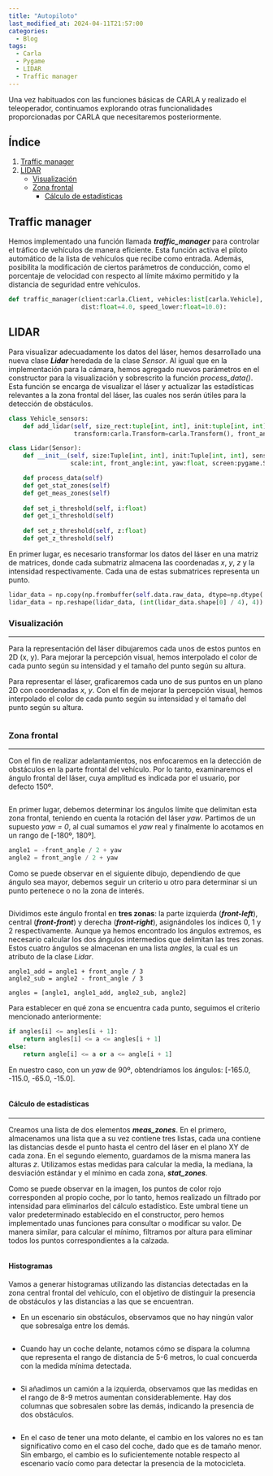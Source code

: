 ```yaml
---
title: "Autopiloto"
last_modified_at: 2024-04-11T21:57:00
categories:
  - Blog
tags:
  - Carla
  - Pygame
  - LIDAR
  - Traffic manager
---
```


Una vez habituados con las funciones básicas de CARLA y realizado el teleoperador, continuamos explorando otras funcionalidades proporcionadas por CARLA que necesitaremos posteriormente.

## Índice
1. [Traffic manager](#traffic-manager)
2. [LIDAR](#lidar)
   - [Visualización](#visualización)
   - [Zona frontal](#zona-frontal)
     - [Cálculo de estadísticas](#cálculo-de-estadísticas)

## Traffic manager

Hemos implementado una función llamada ***traffic_manager*** para controlar el tráfico de vehículos de manera eficiente. Esta función activa el piloto automático de la lista de vehículos que recibe como entrada. Además, posibilita la modificación de ciertos parámetros de conducción, como el porcentaje de velocidad con respecto al límite máximo permitido y la distancia de seguridad entre vehículos.
```python
def traffic_manager(client:carla.Client, vehicles:list[carla.Vehicle], port:int=5000, 
                    dist:float=4.0, speed_lower:float=10.0):
```

## LIDAR

Para visualizar adecuadamente los datos del láser, hemos desarrollado una nueva clase ***Lidar*** heredada de la clase *Sensor*. Al igual que en la implementación para la cámara, hemos agregado nuevos parámetros en el constructor para la visualización y sobrescrito la función *process_data()*. Esta función se encarga de visualizar el láser y actualizar las estadísticas relevantes a la zona frontal del láser, las cuales nos serán útiles para la detección de obstáculos.

```python
class Vehicle_sensors:
    def add_lidar(self, size_rect:tuple[int, int], init:tuple[int, int]=(0, 0), scale_lidar:int=25,
                  transform:carla.Transform=carla.Transform(), front_angle:int=150):

class Lidar(Sensor): 
    def __init__(self, size:Tuple[int, int], init:Tuple[int, int], sensor:carla.Sensor,
                 scale:int, front_angle:int, yaw:float, screen:pygame.Surface)

    def process_data(self)
    def get_stat_zones(self)
    def get_meas_zones(self)
    
    def set_i_threshold(self, i:float)
    def get_i_threshold(self)
    
    def set_z_threshold(self, z:float)
    def get_z_threshold(self)
```

En primer lugar, es necesario transformar los datos del láser en una matriz de matrices, donde cada submatriz almacena las coordenadas *x*, *y*, *z* y la intensidad respectivamente. Cada una de estas submatrices representa un punto.
```python
lidar_data = np.copy(np.frombuffer(self.data.raw_data, dtype=np.dtype('f4')))
lidar_data = np.reshape(lidar_data, (int(lidar_data.shape[0] / 4), 4))
```

### Visualización
---

Para la representación del láser dibujaremos cada unos de estos puntos en 2D (x, y). Para mejorar la percepción visual, hemos interpolado el color de cada punto según su intensidad y el tamaño del punto según su altura.

Para representar el láser, graficaremos cada uno de sus puntos en un plano 2D con coordenadas *x*, *y*. Con el fin de mejorar la percepción visual, hemos interpolado el color de cada punto según su intensidad y el tamaño del punto según su altura.
<figure class="align-center" style="max-width: 100%">
  <img src="{{ site.url }}{{ site.baseurl }}/images/autopilot/interpolate.png" alt="">
</figure>

### Zona frontal
---

Con el fin de realizar adelantamientos, nos enfocaremos en la detección de obstáculos en la parte frontal del vehículo. Por lo tanto, examinaremos el ángulo frontal del láser, cuya amplitud es indicada por el usuario, por defecto 150º.
<figure class="align-center" style="max-width: 100%">
  <img src="{{ site.url }}{{ site.baseurl }}/images/autopilot/front_angle.png" alt="">
</figure>

En primer lugar, debemos determinar los ángulos límite que delimitan esta zona frontal, teniendo en cuenta la rotación del láser *yaw*. Partimos de un supuesto *yaw = 0*, al cual sumamos el *yaw* real y finalmente lo acotamos en un rango de [-180º, 180º].
```python
angle1 = -front_angle / 2 + yaw
angle2 = front_angle / 2 + yaw
```

Como se puede observar en el siguiente dibujo, dependiendo de que ángulo sea mayor, debemos seguir un criterio u otro para determinar si un punto pertenece o no la zona de interés. 
<figure class="align-center" style="max-width: 100%">
  <img src="{{ site.url }}{{ site.baseurl }}/images/autopilot/draw_angles.jpg" alt="">
</figure>

Dividimos este ángulo frontal en **tres zonas**: la parte izquierda (***front-left***), central (***front-front***) y derecha (***front-right***), asignándoles los índices 0, 1 y 2 respectivamente. Aunque ya hemos encontrado los ángulos extremos, es necesario calcular los dos ángulos intermedios que delimitan las tres zonas. Estos cuatro ángulos se almacenan en una lista *angles*, la cual es un atributo de la clase *Lidar*. 
```
angle1_add = angle1 + front_angle / 3
angle2_sub = angle2 - front_angle / 3

angles = [angle1, angle1_add, angle2_sub, angle2]
```
Para establecer en qué zona se encuentra cada punto, seguimos el criterio mencionado anteriormente:
```python
if angles[i] <= angles[i + 1]:
    return angles[i] <= a <= angles[i + 1]
else:
    return angle[i] <= a or a <= angle[i + 1]
```

En nuestro caso, con un *yaw* de 90º, obtendríamos los ángulos: [-165.0, -115.0, -65.0, -15.0].
<figure class="align-center" style="max-width: 100%">
  <img src="{{ site.url }}{{ site.baseurl }}/images/autopilot/three_zones.png" alt="">
</figure>

#### Cálculo de estadísticas
---

Creamos una lista de dos elementos ***meas_zones***. En el primero, almacenamos una lista que a su vez contiene tres listas, cada una contiene las distancias desde el punto hasta el centro del láser en el plano XY de cada zona. En el segundo elemento, guardamos de la misma manera las alturas *z*. Utilizamos estas medidas para calcular la media, la mediana, la desviación estándar y el mínimo en cada zona, ***stat_zones***.

Como se puede observar en la imagen, los puntos de color rojo corresponden al propio coche, por lo tanto, hemos realizado un filtrado por intensidad para eliminarlos del cálculo estadístico. Este umbral tiene un valor predeterminado establecido en el constructor, pero hemos implementado unas funciones para consultar o modificar su valor. De manera similar, para calcular el mínimo, filtramos por altura para eliminar todos los puntos correspondientes a la calzada.
<figure class="align-center" style="max-width: 100%">
  <img src="{{ site.url }}{{ site.baseurl }}/images/autopilot/stats.png" alt="">
</figure>

#### Histogramas

Vamos a generar histogramas utilizando las distancias detectadas en la zona central frontal del vehículo, con el objetivo de distinguir la presencia de obstáculos y las distancias a las que se encuentran.

- En un escenario sin obstáculos, observamos que no hay ningún valor que sobresalga entre los demás.
<figure class="align-center" style="max-width: 80%">
  <img src="{{ site.url }}{{ site.baseurl }}/images/autopilot/hist_empty.png" alt="">
</figure>

- Cuando hay un coche delante, notamos cómo se dispara la columna que representa el rango de distancia de 5-6 metros, lo cual concuerda con la medida mínima detectada.
<figure class="align-center" style="max-width: 80%">
  <img src="{{ site.url }}{{ site.baseurl }}/images/autopilot/hist_car.png" alt="">
</figure>

- Si añadimos un camión a la izquierda, observamos que las medidas en el rango de 8-9 metros aumentan considerablemente. Hay dos columnas que sobresalen sobre las demás, indicando la presencia de dos obstáculos.
<figure class="align-center" style="max-width: 80%">
  <img src="{{ site.url }}{{ site.baseurl }}/images/autopilot/hist_car_truck.png" alt="">
</figure>

- En el caso de tener una moto delante, el cambio en los valores no es tan significativo como en el caso del coche, dado que es de tamaño menor. Sin embargo, el cambio es lo suficientemente notable respecto al escenario vacío como para detectar la presencia de la motocicleta.
<figure class="align-center" style="max-width: 80%">
  <img src="{{ site.url }}{{ site.baseurl }}/images/autopilot/hist_motorbike.png" alt="">
</figure>
